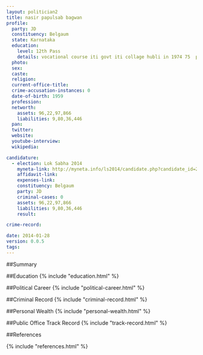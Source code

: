 ```yaml
---
layout: politician2
title: nasir papulsab bagwan
profile: 
  party: JD
  constituency: Belgaum
  state: Karnataka
  education: 
    level: 12th Pass
    details: vocational course iti govt iti collage hubli in 1974 75  puc  rls college belgaum under kud 1973 74  viii to xth std.rani channamma high school itagi teh khanapur 1971 73  1st to viith std.from govt.primary kannada school gandigwad teh khanapur 1963 70
  photo: 
  sex: 
  caste: 
  religion: 
  current-office-title: 
  crime-accusation-instances: 0
  date-of-birth: 1959
  profession: 
  networth: 
    assets: 96,22,97,866
    liabilities: 9,80,36,446
  pan: 
  twitter: 
  website: 
  youtube-interview: 
  wikipedia: 

candidature: 
  - election: Lok Sabha 2014
    myneta-link: http://myneta.info/ls2014/candidate.php?candidate_id=2105
    affidavit-link: 
    expenses-link: 
    constituency: Belgaum 
    party: JD
    criminal-cases: 0
    assets: 96,22,97,866
    liabilities: 9,80,36,446
    result:  

crime-record: 

date: 2014-01-28
version: 0.0.5
tags: 
---
```

##Summary


##Education
{% include "education.html" %}


##Political Career
{% include "political-career.html" %}


##Criminal Record
{% include "criminal-record.html" %}


##Personal Wealth
{% include "personal-wealth.html" %}


##Public Office Track Record
{% include "track-record.html" %}


##References


{% include "references.html" %}